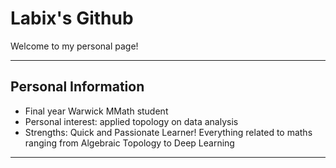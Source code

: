 # Labix's Github

Welcome to my personal page! 

---

## Personal Information

- Final year Warwick MMath student
- Personal interest: applied topology on data analysis
- Strengths: Quick and Passionate Learner! Everything related to maths ranging from Algebraic Topology to Deep Learning

---
